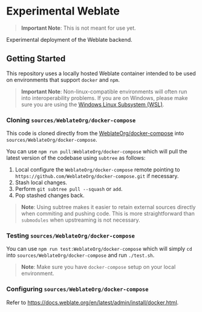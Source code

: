 # Experimental Weblate

> **Important Note**: This is not meant for use yet.

Experimental deployment of the Weblate backend.

## Getting Started

This repository uses a locally hosted Weblate container intended to be used on environments that support `docker` and `npm`.

> **Important Note**: Non-linux-compatible environments will often run into interoperability problems. If you are on Windows, please make sure you are using the [Windows Linux Subsystem (WSL)](https://docs.microsoft.com/en-us/windows/wsl/faq).

### Cloning `sources/WeblateOrg/docker-compose`

This code is cloned directly from the [WeblateOrg/docker-compose][] into `sources/WeblateOrg/docker-compose`.

You can use `npm run pull:WeblateOrg/docker-compose` which will pull the latest version of the codebase using `subtree` as follows:

1. Local configure the `WeblateOrg/docker-compose` remote pointing to `https://github.com/WeblateOrg/docker-compose.git` if necessary.
2. Stash local changes.
3. Perform `git subtree pull --squash` or `add`.
4. Pop stashed changes back.

> **Note**: Using subtree makes it easier to retain external sources directly when commiting and pushing code. This is more straightforward than `submodules` when upstreaming is not necessary.

### Testing `sources/WeblateOrg/docker-compose`

You can use `npm run test:WeblateOrg/docker-compose` which will simply `cd` into `sources/WeblateOrg/docker-compose` and run `./test.sh`.

> **Note**: Make sure you have `docker-compose` setup on your local environment.

### Configuring `sources/WeblateOrg/docker-compose`

Refer to https://docs.weblate.org/en/latest/admin/install/docker.html.

[weblateorg/docker-compose]: https://github.com/WeblateOrg/docker-compose

